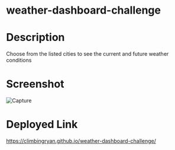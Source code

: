 # weather-dashboard-challenge

# Description
Choose from the listed cities to see the current and future weather conditions

# Screenshot
![Capture](https://user-images.githubusercontent.com/15613846/97813554-8dfb1000-1c4e-11eb-8777-76e903b015bc.JPG)

# Deployed Link
https://climbingryan.github.io/weather-dashboard-challenge/
